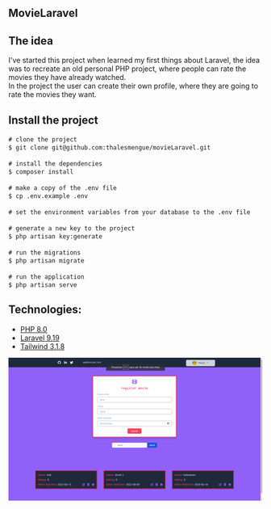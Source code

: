 ## MovieLaravel

## The idea

I've started this project when learned my first things about Laravel, the idea was to recreate an old personal PHP project, where 
people can rate the movies they have already watched.
<br>
In the project the user can create their own profile, where they are going to rate the movies they want.

## Install the project
```
# clone the project
$ git clone git@github.com:thalesmengue/movieLaravel.git

# install the dependencies
$ composer install

# make a copy of the .env file
$ cp .env.example .env

# set the environment variables from your database to the .env file

# generate a new key to the project
$ php artisan key:generate

# run the migrations
$ php artisan migrate

# run the application
$ php artisan serve
```

## Technologies:
- [PHP 8.0](https://www.php.net/docs.php)
- [Laravel 9.19](https://laravel.com/docs/9.x/installation)
- [Tailwind 3.1.8](https://tailwindcss.com/docs/installation)

<img src="movieLaravel.png">

